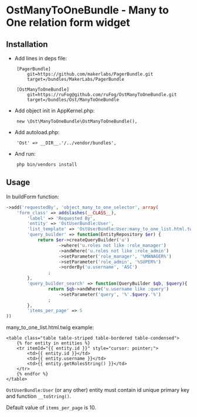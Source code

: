 OstManyToOneBundle - Many to One relation form widget
=====================================================

Installation
------------

* Add lines in deps file:
```
	[PagerBundle]
	    git=https://github.com/makerlabs/PagerBundle.git
	    target=/bundles/MakerLabs/PagerBundle

	[OstManyToOneBundle]
	    git=https://ruFog@github.com/ruFog/OstManyToOneBundle.git
	    target=/bundles/Ost/ManyToOneBundle
```
* Add object init in AppKernel.php:
```
	new \Ost\ManyToOneBundle\OstManyToOneBundle(),
```
* Add autoload.php:
```
	'Ost' => __DIR__.'/../vendor/bundles',
```
* And run:
```
	php bin/vendors install
```
Usage
-----

In buildForm function:
``` php
->add('requestedBy', 'object_many_to_one_selector', array(
	'form_class' => addslashes(__CLASS__),
        'label' => 'Requested By',
        'entity' => 'OstUserBundle:User',
        'list_template' => 'OstUserBundle:User:many_to_one_list.html.twig',
        'query_builder' => function(EntityRepository $er) {
        	return $er->createQueryBuilder('u')
                    ->where('u.roles not like :role_manager')
                    ->andWhere('u.roles not like :role_admin')
                    ->setParameter('role_manager', '%MANAGER%')
                    ->setParameter('role_admin', '%SUPER%')
                    ->orderBy('u.username', 'ASC')
                ;
        },
        'query_builder_search' => function(QueryBuilder $qb, $query){
                return $qb->andWhere('u.username like :query')
                    ->setParameter('query', '%'.$query.'%')
                ;
        },
        'items_per_page' => 5
))
```

many_to_one_list.html.twig example:
``` twig
<table class="table table-striped table-bordered table-condensed">
    {% for entity in entities %}
    <tr itemId="{{ entity.id }}" style="cursor: pointer;">
        <td>{{ entity.id }}</td>
        <td>{{ entity.username }}</td>
        <td>{{ entity.getRolesString() }}</td>
    </tr>
    {% endfor %}
</table>
```

``OstUserBundle:User`` (or any other) entity must contain id unique primary key and function ``__toString()``.

Default value of ``items_per_page`` is 10.
